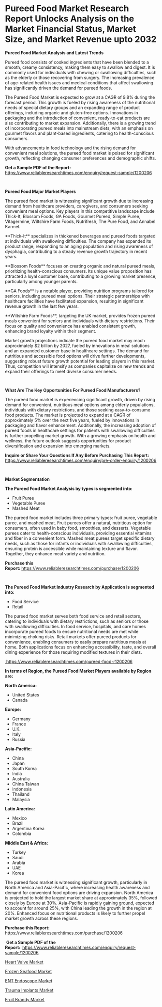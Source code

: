 <p><h1>Pureed Food Market Research Report Unlocks Analysis on the Market Financial Status, Market Size, and Market Revenue upto 2032</h1></p><p><strong>Pureed Food Market Analysis and Latest Trends</strong></p>
<p><p>Pureed food consists of cooked ingredients that have been blended to a smooth, creamy consistency, making them easy to swallow and digest. It is commonly used for individuals with chewing or swallowing difficulties, such as the elderly or those recovering from surgery. The increasing prevalence of age-related health issues and medical conditions that affect swallowing has significantly driven the demand for pureed foods.</p><p>The Pureed Food Market is expected to grow at a CAGR of 9.8% during the forecast period. This growth is fueled by rising awareness of the nutritional needs of special dietary groups and an expanding range of product offerings, including organic and gluten-free options. Innovations in packaging and the introduction of convenient, ready-to-eat products are also contributing to market expansion. Additionally, there is a growing trend of incorporating pureed meals into mainstream diets, with an emphasis on gourmet flavors and plant-based ingredients, catering to health-conscious consumers.</p><p>With advancements in food technology and the rising demand for convenient meal solutions, the pureed food market is poised for significant growth, reflecting changing consumer preferences and demographic shifts.</p></p>
<p><strong>Get a Sample PDF of the Report:&nbsp;</strong> <a href="https://www.reliableresearchtimes.com/enquiry/request-sample/1200206?utm_campaign=2264&utm_medium=2&utm_source=Github&utm_content=ia&utm_term=07042025&utm_id=pureed-food">https://www.reliableresearchtimes.com/enquiry/request-sample/1200206</a></p>
<p>&nbsp;</p>
<p><strong>Pureed Food Major Market Players</strong></p>
<p><p>The pureed food market is witnessing significant growth due to increasing demand from healthcare providers, caregivers, and consumers seeking convenient meal options. Key players in this competitive landscape include Thick-It, Blossom Foods, GA Foods, Gourmet Pureed, Simple Puree, Vitagermine, Wiltshire Farm Foods, Nutrifresh, The Pure Food, and Annabel Karmel.</p><p>**Thick-It** specializes in thickened beverages and pureed foods targeted at individuals with swallowing difficulties. The company has expanded its product range, responding to an aging population and rising awareness of dysphagia, contributing to a steady revenue growth trajectory in recent years.</p><p>**Blossom Foods** focuses on creating organic and natural pureed meals, prioritizing health-conscious consumers. Its unique value proposition has attracted a loyal customer base, contributing to a growing market presence, particularly among younger parents.</p><p>**GA Foods** is a notable player, providing nutrition programs tailored for seniors, including pureed meal options. Their strategic partnerships with healthcare facilities have facilitated expansion, resulting in significant revenue growth in the last few years.</p><p>**Wiltshire Farm Foods**, targeting the UK market, provides frozen pureed meals convenient for seniors and individuals with dietary restrictions. Their focus on quality and convenience has enabled consistent growth, enhancing brand loyalty within their segment.</p><p>Market growth projections indicate the pureed food market may reach approximately $2 billion by 2027, fueled by innovations in meal solutions and an expanded customer base in healthcare settings. The demand for nutritious and accessible food options will drive further developments, suggesting robust future growth potential for leading players in this market. Thus, competition will intensify as companies capitalize on new trends and expand their offerings to meet diverse consumer needs.</p></p>
<p>&nbsp;</p>
<p><strong>What Are The Key Opportunities For Pureed Food Manufacturers?</strong></p>
<p><p>The pureed food market is experiencing significant growth, driven by rising demand for convenient, nutritious meal options among elderly populations, individuals with dietary restrictions, and those seeking easy-to-consume food products. The market is projected to expand at a CAGR of approximately 5% over the next five years, fueled by innovations in packaging and flavor enhancement. Additionally, the increasing adoption of pureed foods in healthcare settings for patients with swallowing difficulties is further propelling market growth. With a growing emphasis on health and wellness, the future outlook suggests opportunities for product diversification and expansion into emerging markets.</p></p>
<p><strong>Inquire or Share Your Questions If Any Before Purchasing This Report:</strong> <a href="https://www.reliableresearchtimes.com/enquiry/pre-order-enquiry/1200206?utm_campaign=2264&utm_medium=2&utm_source=Github&utm_content=ia&utm_term=07042025&utm_id=pureed-food">https://www.reliableresearchtimes.com/enquiry/pre-order-enquiry/1200206</a></p>
<p>&nbsp;</p>
<p><strong>Market Segmentation</strong></p>
<p><strong>The Pureed Food Market Analysis by types is segmented into:</strong></p>
<p><ul><li>Fruit Puree</li><li>Vegetable Puree</li><li>Mashed Meat</li></ul></p>
<p><p>The pureed food market includes three primary types: fruit puree, vegetable puree, and mashed meat. Fruit purees offer a natural, nutritious option for consumers, often used in baby food, smoothies, and desserts. Vegetable purees cater to health-conscious individuals, providing essential vitamins and fiber in a convenient form. Mashed meat purees target specific dietary needs, such as those for infants or individuals with swallowing difficulties, ensuring protein is accessible while maintaining texture and flavor. Together, they enhance meal variety and nutrition.</p></p>
<p><strong>Purchase this Report:&nbsp;</strong><a href="https://www.reliableresearchtimes.com/purchase/1200206?utm_campaign=2264&utm_medium=2&utm_source=Github&utm_content=ia&utm_term=07042025&utm_id=pureed-food">https://www.reliableresearchtimes.com/purchase/1200206</a></p>
<p>&nbsp;</p>
<p><strong>The Pureed Food Market Industry Research by Application is segmented into:</strong></p>
<p><ul><li>Food Service</li><li>Retail</li></ul></p>
<p><p>The pureed food market serves both food service and retail sectors, catering to individuals with dietary restrictions, such as seniors or those with swallowing difficulties. In food service, hospitals, and care homes incorporate pureed foods to ensure nutritional needs are met while minimizing choking risks. Retail markets offer pureed products for convenience, enabling consumers to easily prepare nutritious meals at home. Both applications focus on enhancing accessibility, taste, and overall dining experience for those requiring modified textures in their diets.</p></p>
<p><a href="https://www.reliableresearchtimes.com/pureed-food-r1200206?utm_campaign=2264&utm_medium=2&utm_source=Github&utm_content=ia&utm_term=07042025&utm_id=pureed-food">&nbsp;https://www.reliableresearchtimes.com/pureed-food-r1200206</a></p>
<p><strong>In terms of Region, the Pureed Food Market Players available by Region are:</strong></p>
<p>
    <p> <strong> North America: </strong>
        <ul>
            <li>United States</li>
            <li>Canada</li>
        </ul>
        </p> 
    <p> <strong> Europe: </strong>
        <ul>
            <li>Germany</li>
            <li>France</li>
            <li>U.K.</li>
            <li>Italy</li>
            <li>Russia</li>
        </ul>
        </p> 
    <p> <strong> Asia-Pacific: </strong>
        <ul>
            <li>China</li>
            <li>Japan</li>
            <li>South Korea</li>
            <li>India</li>
            <li>Australia</li>
            <li>China Taiwan</li>
            <li>Indonesia</li>
            <li>Thailand</li>
            <li>Malaysia</li>
        </ul>
        </p> 
    <p> <strong> Latin America: </strong>
        <ul>
            <li>Mexico</li>
            <li>Brazil</li>
            <li>Argentina Korea</li>
            <li>Colombia</li>
        </ul>
        </p> 
    <p> <strong> Middle East & Africa: </strong>
        <ul>
            <li>Turkey</li>
            <li>Saudi</li>
            <li>Arabia</li>
            <li>UAE</li>
            <li>Korea</li>
        </ul>
    </p>
    </p>
<p><p>The pureed food market is witnessing significant growth, particularly in North America and Asia-Pacific, where increasing health awareness and demand for convenient food options are driving expansion. North America is projected to hold the largest market share at approximately 35%, followed closely by Europe at 30%. Asia-Pacific is rapidly gaining ground, expected to account for around 25%, with China leading the growth in the region at 20%. Enhanced focus on nutritional products is likely to further propel market growth across these regions.</p></p>
<p><strong>Purchase this Report: </strong><a href="https://www.reliableresearchtimes.com/purchase/1200206?utm_campaign=2264&utm_medium=2&utm_source=Github&utm_content=ia&utm_term=07042025&utm_id=pureed-food">https://www.reliableresearchtimes.com/purchase/1200206</a></p>
<p>&nbsp;<strong>Get a Sample PDF of the Report:&nbsp;&nbsp;</strong><a href="https://www.reliableresearchtimes.com/enquiry/request-sample/1200206?utm_campaign=2264&utm_medium=2&utm_source=Github&utm_content=ia&utm_term=07042025&utm_id=pureed-food">https://www.reliableresearchtimes.com/enquiry/request-sample/1200206</a></p>
<p><strong></strong></p>
<p><p><a href="https://www.linkedin.com/pulse/forecasted-growth-key-players-heart-valve-market-2025-2032-ztrcf?utm_campaign=2264&utm_medium=2&utm_source=Github&utm_content=ia&utm_term=07042025&utm_id=pureed-food">Heart Valve Market</a></p><p><a href="https://github.com/stvnpukaj10/Market-Research-Report-List-1/blob/main/frozen-seafood-market.md?utm_campaign=2264&utm_medium=2&utm_source=Github&utm_content=ia&utm_term=07042025&utm_id=pureed-food">Frozen Seafood Market</a></p><p><a href="https://www.linkedin.com/pulse/unveiling-ent-endoscope-market-drivers-projected-111-phv0f?utm_campaign=2264&utm_medium=2&utm_source=Github&utm_content=ia&utm_term=07042025&utm_id=pureed-food">ENT Endoscope Market</a></p><p><a href="https://www.linkedin.com/pulse/trauma-implants-market-outlook-strategic-insights-forecasted-1sarf?utm_campaign=2264&utm_medium=2&utm_source=Github&utm_content=ia&utm_term=07042025&utm_id=pureed-food">Trauma Implants Market</a></p><p><a href="https://github.com/bordzjisela/Market-Research-Report-List-1/blob/main/fruit-brandy-market.md?utm_campaign=2264&utm_medium=2&utm_source=Github&utm_content=ia&utm_term=07042025&utm_id=pureed-food">Fruit Brandy Market</a></p></p>